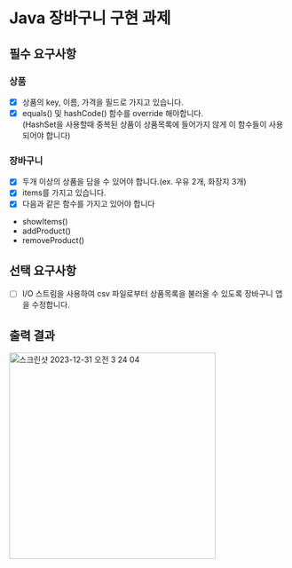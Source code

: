 # Java 장바구니 구현 과제

## 필수 요구사항

### 상품
- [X] 상품의 key, 이름, 가격을 필드로 가지고 있습니다.
- [X] equals() 및 hashCode() 함수를 override 해야합니다.<br/>(HashSet을 사용할때 중복된 상품이 상품목록에 들어가지 않게 이 함수들이 사용되어야 합니다)

### 장바구니
- [X] 두개 이상의 상품을 담을 수 있어야 합니다.(ex. 우유 2개, 화장지 3개)
- [X] items를 가지고 있습니다.
- [X] 다음과 같은 함수를 가지고 있어야 합니다
- showItems()
- addProduct()
- removeProduct()

## 선택 요구사항
- [ ] I/O 스트림을 사용하여 csv 파일로부터 상품목록을 불러올 수 있도록 장바구니 앱을 수정합니다.

## 출력 결과

<img width="372" alt="스크린샷 2023-12-31 오전 3 24 04" src="https://github.com/Jjuhui313/javaProductCart/assets/94800969/6b900bdd-f4af-4d85-8d34-d7b1313f2271">
